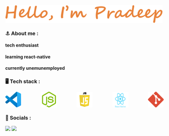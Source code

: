 <div style="width:'100%'; display:flex; align-item:center;"><img src = "./name.png" width="500px"></div>


### ⚓ About me :
#### tech enthusiast
#### learning react-native
#### currently unemunemployed 
### 🖥️ Tech stack :
<div style="display:flex; flex-direction:row; width:'250px'; justify-content:space-between"> <img src = "./vscode.png"width="50px">
  <img src = "./pngwing.com (1).png" width="50px">
  <img src = "./pngwing.com (2).png" width="50px">
  <img src = "./pngwing.com (3).png" width="50px">
  <img src = "./pngwing.com (4).png" width="50px">
  </div>

### 🔗 Socials :
 <img src="https://github-readme-stats.vercel.app/api?username=R-pradeep2005&show_icons=true&theme=dark"/>
 <img src="https://github-readme-stats.vercel.app/api/top-langs/?username=R-pradeep2005&theme=dark&layout=compact"/>

